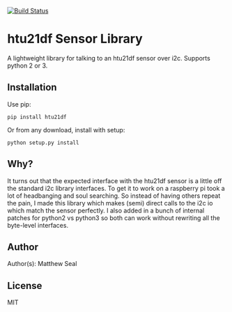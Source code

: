[![Build Status](https://travis-ci.org/MSeal/htu21df_sensor.svg?branch=master)](https://travis-ci.org/MSeal/htu21df_sensor)

# htu21df Sensor Library
A lightweight library for talking to an htu21df sensor over i2c. Supports python 2 or 3.

## Installation
Use pip:

	pip install htu21df

Or from any download, install with setup:

    python setup.py install

## Why?
It turns out that the expected interface with the htu21df sensor is a little off the standard i2c library interfaces. To get it to work on a raspberry pi took a lot of headbanging and soul searching. So instead of having others repeat the pain, I made this library which makes (semi) direct calls to the i2c io which match the sensor perfectly. I also added in a bunch of internal patches for python2 vs python3 so both can work without rewriting all the byte-level interfaces.

## Author
Author(s): Matthew Seal

## License
MIT
